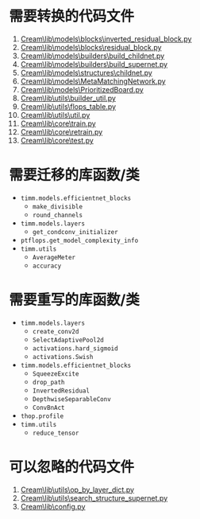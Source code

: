 # 需要转换的代码文件

1. [Cream\lib\models\blocks\inverted_residual_block.py](Cream\lib\models\blocks\inverted_residual_block.py)
2. [Cream\lib\models\blocks\residual_block.py](Cream\lib\models\blocks\residual_block.py)
3. [Cream\lib\models\builders\build_childnet.py](Cream\lib\models\builders\build_childnet.py)
4. [Cream\lib\models\builders\build_supernet.py](Cream\lib\models\builders\build_supernet.py)
5. [Cream\lib\models\structures\childnet.py](Cream\lib\models\structures\childnet.py)
6. [Cream\lib\models\MetaMatchingNetwork.py](Cream\lib\models\MetaMatchingNetwork.py)
7. [Cream\lib\models\PrioritizedBoard.py](Cream\lib\models\PrioritizedBoard.py)
8. [Cream\lib\utils\builder_util.py](Cream\lib\utils\builder_util.py)
9. [Cream\lib\utils\flops_table.py](Cream\lib\utils\flops_table.py)
10. [Cream\lib\utils\util.py](Cream\lib\utils\util.py)
11. [Cream\lib\core\train.py](Cream\lib\core\train.py)
12. [Cream\lib\core\retrain.py](Cream\lib\core\retrain.py)
13. [Cream\lib\core\test.py](Cream\lib\core\test.py)

# 需要迁移的库函数/类

- `timm.models.efficientnet_blocks`
  - `make_divisible`
  - `round_channels`
- `timm.models.layers`
  - `get_condconv_initializer`
- `ptflops.get_model_complexity_info`
- `timm.utils`
  - `AverageMeter`
  - `accuracy`


# 需要重写的库函数/类

- `timm.models.layers`
  - `create_conv2d`
  - `SelectAdaptivePool2d`
  - `activations.hard_sigmoid`
  - `activations.Swish`
- `timm.models.efficientnet_blocks`
  - `SqueezeExcite`
  - `drop_path`
  - `InvertedResidual`
  - `DepthwiseSeparableConv`
  - `ConvBnAct`
- `thop.profile`
- `timm.utils`
  - `reduce_tensor`

# 可以忽略的代码文件

1. [Cream\lib\utils\op_by_layer_dict.py](Cream\lib\utils\op_by_layer_dict.py)
2. [Cream\lib\utils\search_structure_supernet.py](Cream\lib\utils\search_structure_supernet.py)
3. [Cream\lib\config.py](Cream\lib\config.py)